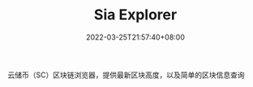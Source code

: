 ﻿---
weight: 
title: "Sia Explorer"
description: "云储币（SC）区块链浏览器，提供最新区块高度，以及简单的区块信息查询"
date: 2022-03-25T21:57:40+08:00
lastmod: 2022-03-25T16:45:40+08:00
draft: false
authors: ["Metabd"]
featuredImage: "sia-explorer.png"
link: ""
tags: ["区块链浏览器","Sia Explorer"]
categories: ["navigation"]
navigation: ["区块链浏览器"]
lightgallery: true
toc: true
pinned: false
recommend: false
recommend1: false
---
云储币（SC）区块链浏览器，提供最新区块高度，以及简单的区块信息查询

